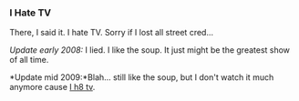 ### I Hate TV

There, I said it. I hate TV. Sorry if I lost all street cred...

*Update early 2008:* I lied. I like the soup. It just might be the
greatest show of all time.

*Update mid 2009:*Blah... still like the soup, but I don't watch it much
anymore cause [I h8 tv](iHateTv.html).
